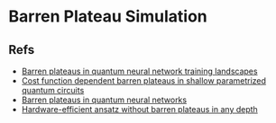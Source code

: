 # Barren Plateau Simulation

## Refs
- [Barren plateaus in quantum neural network training landscapes](http://arxiv.org/abs/1803.11173)
- [Cost function dependent barren plateaus in shallow parametrized quantum circuits](http://www.nature.com/articles/s41467-021-21728-w)
- [Barren plateaus in quantum neural networks](https://pennylane.ai/qml/demos/tutorial_barren_plateaus.html)
- [Hardware-efficient ansatz without barren plateaus in any depth](http://arxiv.org/abs/2403.04844)